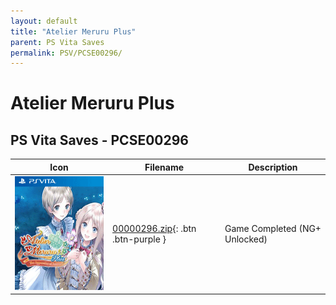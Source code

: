 ```yaml
---
layout: default
title: "Atelier Meruru Plus"
parent: PS Vita Saves
permalink: PSV/PCSE00296/
---
```

# Atelier Meruru Plus

## PS Vita Saves - PCSE00296

| Icon | Filename | Description |
|------|----------|-------------|
| ![Atelier Meruru Plus](icon0.png) | [00000296.zip](00000296.zip){: .btn .btn-purple } | Game Completed (NG+ Unlocked) |

